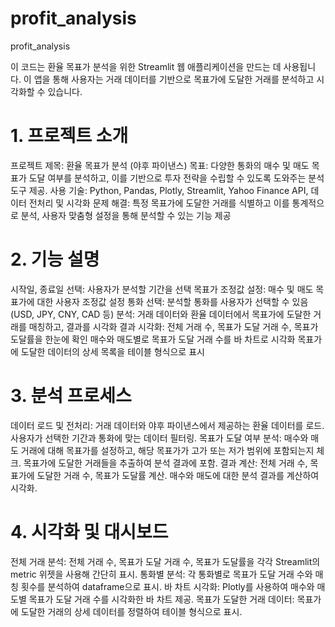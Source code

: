 # profit_analysis
profit_analysis

이 코드는 환율 목표가 분석을 위한 Streamlit 웹 애플리케이션을 만드는 데 사용됩니다. 이 앱을 통해 사용자는 거래 데이터를 기반으로 목표가에 도달한 거래를 분석하고 시각화할 수 있습니다.

# 1. 프로젝트 소개
프로젝트 제목: 환율 목표가 분석 (야후 파이낸스)
목표: 다양한 통화의 매수 및 매도 목표가 도달 여부를 분석하고, 이를 기반으로 투자 전략을 수립할 수 있도록 도와주는 분석 도구 제공.
사용 기술: Python, Pandas, Plotly, Streamlit, Yahoo Finance API, 데이터 전처리 및 시각화
문제 해결: 특정 목표가에 도달한 거래를 식별하고 이를 통계적으로 분석, 사용자 맞춤형 설정을 통해 분석할 수 있는 기능 제공

# 2. 기능 설명
시작일, 종료일 선택: 사용자가 분석할 기간을 선택
목표가 조정값 설정: 매수 및 매도 목표가에 대한 사용자 조정값 설정
통화 선택: 분석할 통화를 사용자가 선택할 수 있음 (USD, JPY, CNY, CAD 등)
분석: 거래 데이터와 환율 데이터에서 목표가에 도달한 거래를 매칭하고, 결과를 시각화
결과 시각화:
전체 거래 수, 목표가 도달 거래 수, 목표가 도달률을 한눈에 확인
매수와 매도별로 목표가 도달 거래 수를 바 차트로 시각화
목표가에 도달한 데이터의 상세 목록을 테이블 형식으로 표시

# 3. 분석 프로세스
데이터 로드 및 전처리:
거래 데이터와 야후 파이낸스에서 제공하는 환율 데이터를 로드.
사용자가 선택한 기간과 통화에 맞는 데이터 필터링.
목표가 도달 여부 분석:
매수와 매도 거래에 대해 목표가를 설정하고, 해당 목표가가 고가 또는 저가 범위에 포함되는지 체크.
목표가에 도달한 거래들을 추출하여 분석 결과에 포함.
결과 계산:
전체 거래 수, 목표가에 도달한 거래 수, 목표가 도달률 계산.
매수와 매도에 대한 분석 결과를 계산하여 시각화.

# 4. 시각화 및 대시보드
전체 거래 분석: 전체 거래 수, 목표가 도달 거래 수, 목표가 도달률을 각각 Streamlit의 metric 위젯을 사용해 간단히 표시.
통화별 분석: 각 통화별로 목표가 도달 거래 수와 매칭 횟수를 분석하여 dataframe으로 표시.
바 차트 시각화: Plotly를 사용하여 매수와 매도별 목표가 도달 거래 수를 시각화한 바 차트 제공.
목표가 도달한 거래 데이터: 목표가에 도달한 거래의 상세 데이터를 정렬하여 테이블 형식으로 표시.